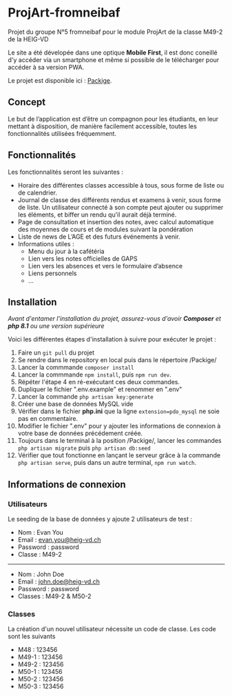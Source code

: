 # ProjArt-fromneibaf
Projet du groupe N°5 fromneibaf pour le module ProjArt de la classe M49-2 de la HEIG-VD

Le site a été dévelopée dans une optique **Mobile First**, il est donc coneillé d'y accéder via un smartphone et même si possible de le télécharger pour accéder à sa version PWA.

Le projet est disponible ici : [Packige](https://fromneibaf-pingouin.heig-vd.ch/).


## Concept
Le but de l’application est d’être un compagnon pour les étudiants, en leur mettant à disposition, de manière facilement accessible, toutes les fonctionnalités utilisées fréquemment.

## Fonctionnalités
Les fonctionnalités seront les suivantes  : 

- Horaire des différentes classes accessible à tous, sous forme de liste ou de calendrier.
- Journal de classe des différents rendus et examens à venir, sous forme de liste. Un utilisateur connecté à son compte peut ajouter ou supprimer les éléments, et biffer un rendu qu’il aurait déjà terminé.
- Page de consultation et insertion des notes, avec calcul automatique des moyennes de cours et de modules suivant la pondération
- Liste de news de L’AGE et des futurs événements à venir.
- Informations utiles :
    - Menu du jour à la cafétéria
    - Lien vers les notes officielles de GAPS
    - Lien vers les absences et vers le formulaire d’absence
    - Liens personnels
    - ...

## Installation
*Avant d'entamer l'installation du projet, assurez-vous d'avoir **Composer** et  **php 8.1** ou une version supérieure*

Voici les différentes étapes d'installation à suivre pour exécuter le projet :
1. Faire un `git pull` du projet
2. Se rendre dans le repository en local puis dans le répertoire /Packige/
3. Lancer la commmande `composer install`
4. Lancer la commmande `npm install`, puis `npm run dev`.
5. Répéter l'étape 4 en ré-exécutant ces deux commandes.
6. Dupliquer le fichier ".env.example" et renommer en ".env"
7. Lancer la commande `php artisan key:generate`
8. Créer une base de données MySQL vide
9. Vérifier dans le fichier **php.ini** que la ligne `extension=pdo_mysql` ne soie pas en commentaire.
10. Modifier le fichier ".env" pour y ajouter les informations de connexion à votre base de données précédement créée.
11. Toujours dans le terminal à la position /Packige/, lancer les commandes `php artisan migrate` puis `php artisan db:seed`
12. Vérifier que tout fonctionne en lançant le serveur grâce à la commande `php artisan serve`, puis dans un autre terminal, `npm run watch`.

## Informations de connexion
### Utilisateurs
Le seeding de la base de données y ajoute 2 utilisateurs de test :
- Nom :         Evan You
- Email :       evan.you@heig-vd.ch
- Password :    password
- Classe :     M49-2
---
- Nom :         John Doe
- Email :       john.doe@heig-vd.ch
- Password :    password
- Classes :     M49-2 & M50-2

### Classes
La création d'un nouvel utilisateur nécessite un code de classe. Les code sont les suivants
- M48 :       123456
- M49-1 :     123456
- M49-2 :     123456
- M50-1 :     123456
- M50-2 :     123456
- M50-3 :     123456


